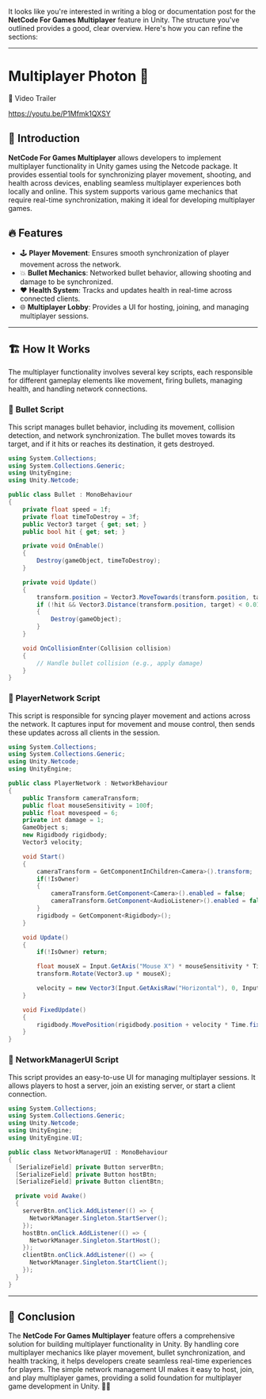 It looks like you're interested in writing a blog or documentation post for the **NetCode For Games Multiplayer** feature in Unity. The structure you've outlined provides a good, clear overview. Here's how you can refine the sections:

---

#  Multiplayer Photon 🚀

🔗 Video Trailer

https://youtu.be/P1Mfmk1QXSY

## 📌 Introduction
**NetCode For Games Multiplayer** allows developers to implement multiplayer functionality in Unity games using the Netcode package. It provides essential tools for synchronizing player movement, shooting, and health across devices, enabling seamless multiplayer experiences both locally and online. This system supports various game mechanics that require real-time synchronization, making it ideal for developing multiplayer games.

## 🔥 Features
- 🕹️ **Player Movement**: Ensures smooth synchronization of player movement across the network.
- 💥 **Bullet Mechanics**: Networked bullet behavior, allowing shooting and damage to be synchronized.
- ❤️ **Health System**: Tracks and updates health in real-time across connected clients.
- 🌐 **Multiplayer Lobby**: Provides a UI for hosting, joining, and managing multiplayer sessions.

---

## 🏗️ How It Works

The multiplayer functionality involves several key scripts, each responsible for different gameplay elements like movement, firing bullets, managing health, and handling network connections.

### 📌 **Bullet Script**

This script manages bullet behavior, including its movement, collision detection, and network synchronization. The bullet moves towards its target, and if it hits or reaches its destination, it gets destroyed.

```csharp
using System.Collections;
using System.Collections.Generic;
using UnityEngine;
using Unity.Netcode;

public class Bullet : MonoBehaviour
{
    private float speed = 1f;
    private float timeToDestroy = 3f;
    public Vector3 target { get; set; }
    public bool hit { get; set; }

    private void OnEnable()
    {
        Destroy(gameObject, timeToDestroy);
    }

    private void Update()
    {
        transform.position = Vector3.MoveTowards(transform.position, target, speed * Time.deltaTime);
        if (!hit && Vector3.Distance(transform.position, target) < 0.01f)
        {
            Destroy(gameObject);
        }
    }

    void OnCollisionEnter(Collision collision)
    {
        // Handle bullet collision (e.g., apply damage)
    }
}
```

### 📌 **PlayerNetwork Script**

This script is responsible for syncing player movement and actions across the network. It captures input for movement and mouse control, then sends these updates across all clients in the session.

```csharp
using System.Collections;
using System.Collections.Generic;
using Unity.Netcode;
using UnityEngine;

public class PlayerNetwork : NetworkBehaviour
{
    public Transform cameraTransform;
    public float mouseSensitivity = 100f;
    public float movespeed = 6;
    private int damage = 1;
    GameObject s;
    new Rigidbody rigidbody;
    Vector3 velocity; 

    void Start()
    {
        cameraTransform = GetComponentInChildren<Camera>().transform;
        if(!IsOwner)
        {
            cameraTransform.GetComponent<Camera>().enabled = false;
            cameraTransform.GetComponent<AudioListener>().enabled = false;
        }
        rigidbody = GetComponent<Rigidbody>();
    }

    void Update()
    {
        if(!IsOwner) return;

        float mouseX = Input.GetAxis("Mouse X") * mouseSensitivity * Time.deltaTime;
        transform.Rotate(Vector3.up * mouseX);

        velocity = new Vector3(Input.GetAxisRaw("Horizontal"), 0, Input.GetAxisRaw("Vertical")).normalized * movespeed;
    }

    void FixedUpdate()
    {
        rigidbody.MovePosition(rigidbody.position + velocity * Time.fixedDeltaTime);
    }
}
```

### 📌 **NetworkManagerUI Script**

This script provides an easy-to-use UI for managing multiplayer sessions. It allows players to host a server, join an existing server, or start a client connection.

```csharp
using System.Collections;
using System.Collections.Generic;
using Unity.Netcode;
using UnityEngine;
using UnityEngine.UI;

public class NetworkManagerUI : MonoBehaviour
{
  [SerializeField] private Button serverBtn;
  [SerializeField] private Button hostBtn;
  [SerializeField] private Button clientBtn;

  private void Awake()
  {
    serverBtn.onClick.AddListener(() => {
      NetworkManager.Singleton.StartServer();
    });
    hostBtn.onClick.AddListener(() => {
      NetworkManager.Singleton.StartHost();
    });
    clientBtn.onClick.AddListener(() => {
      NetworkManager.Singleton.StartClient();
    });
  }
}
```

---

## 🎯 Conclusion
The **NetCode For Games Multiplayer** feature offers a comprehensive solution for building multiplayer functionality in Unity. By handling core multiplayer mechanics like player movement, bullet synchronization, and health tracking, it helps developers create seamless real-time experiences for players. The simple network management UI makes it easy to host, join, and play multiplayer games, providing a solid foundation for multiplayer game development in Unity. 🚀🌟
